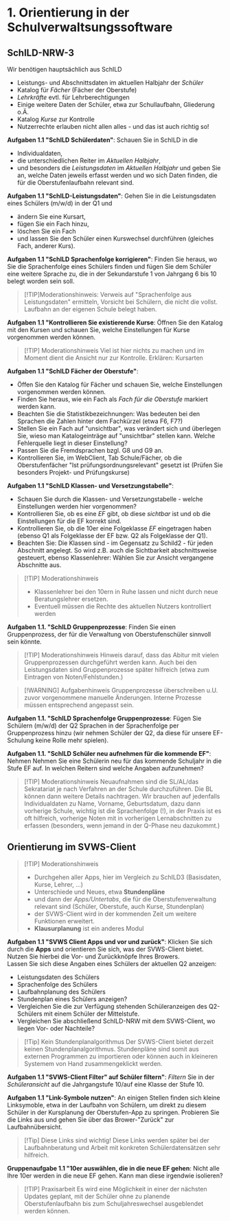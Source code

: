 # 1. Orientierung in der Schulverwaltsungssoftware

## SchILD-NRW-3

Wir benötigen hauptsächlich aus SchILD
+ Leistungs- und Abschnittsdaten im aktuellen Halbjahr der *Schüler*
+ Katalog für *Fächer* (Fächer der Oberstufe)
+ *Lehrkräfte* evtl. für Lehrberechtigungen
+ Einige weitere Daten der Schüler, etwa zur Schullaufbahn, Gliederung o.Ä.
+ Katalog *Kurse* zur Kontrolle
+ Nutzerrechte erlauben nicht allen alles - und das ist auch richtig so!  

**Aufgaben 1.1 "SchILD Schülerdaten"**: Schauen Sie in SchILD in die
+ Individualdaten,
+ die unterschiedlichen Reiter im *Aktuellen Halbjahr*,
+ und besonders die *Leistungsdaten* im *Aktuellen Halbjahr*
und geben Sie an, welche Daten jeweils erfasst werden und wo sich Daten finden, die für die Oberstufenlaufbahn relevant sind.

**Aufgaben 1.1 "SchILD-Leistungsdaten"**: Gehen Sie in die Leistungsdaten eines Schülers (m/w/d) in der Q1 und 
+ ändern Sie eine Kursart,
+ fügen Sie ein Fach hinzu,
+ löschen Sie ein Fach
+ und lassen Sie den Schüler einen Kurswechsel durchführen (gleiches Fach, anderer Kurs).

**Aufgaben 1.1 "SchILD Sprachenfolge korrigieren"**: Finden Sie heraus, wo Sie die Sprachenfolge eines Schülers finden und fügen Sie dem Schüler eine weitere Sprache zu, die in der Sekundarstufe 1 von Jahrgang 6 bis 10 belegt worden sein soll.   
>[!TIP]Moderationshinweis: Verweis auf "Sprachenfolge aus Leistungsdaten" ermitteln, Vorsicht bei Schülern, die nicht die vollst. Laufbahn an der eigenen Schule belegt haben.


**Aufgaben 1.1 "Kontrollieren Sie existierende Kurse**: Öffnen Sie den Katalog mit den Kursen und schauen Sie, welche Einstellungen für Kurse vorgenommen werden können.

>[!TIP] Moderationshinweis
> Viel ist hier nichts zu machen und im Moment dient die Ansicht nur zur Kontrolle.
> Erklären: Kursarten

**Aufgaben 1.1 "SchILD Fächer der Oberstufe"**:
+ Öffen Sie den Katalog für Fächer und schauen Sie, welche Einstellungen vorgenommen werden können.
+ Finden Sie heraus, wie ein Fach als *Fach für die Oberstufe* markiert werden kann.
+ Beachten Sie die Statistikbezeichnungen: Was bedeuten bei den Sprachen die Zahlen hinter dem Fachkürzel (etwa F6, F7?) 
+ Stellen Sie ein Fach auf "unsichtbar", was verändert sich und überlegen Sie, wieso man Katalogeinträge auf "unsichtbar" stellen kann. Welche Fehlerquelle liegt in dieser Einstellung?
+ Passen Sie die Fremdsprachen bzgl. G8 und G9 an.
+ Kontrollieren Sie, im WebClient, Tab Schule/Fächer, ob die Oberstufenfächer "Ist prüfungsordnungsrelevant" gesetzt ist (Prüfen Sie besonders Projekt- und Prüfungskurse)

**Aufgaben 1.1 "SchILD Klassen- und Versetzungstabelle"**:
+ Schauen Sie durch die Klassen- und Versetzungstabelle - welche Einstellungen werden hier vorgenommen?
+ Kontrollieren Sie, ob es eine *EF* gibt, ob diese *sichtbar* ist und ob die Einstellungen für die EF korrekt sind.
+ Kontrollieren Sie, ob die 10er eine Folgeklasse *EF* eingetragen haben (ebenso Q1 als Folgeklasse der EF bzw. Q2 als Folgeklasse der Q1).
+ Beachten Sie: Die Klassen sind - im Gegensatz zu Schild2 - für jeden Abschnitt angelegt. So wird z.B. auch die Sichtbarkeit abschnittsweise gesteuert, ebenso Klassenlehrer: Wählen Sie zur Ansicht vergangene Abschnitte aus.

> [!TIP] Moderationshinweis
> * Klassenlehrer bei den 10ern in Ruhe lassen und nicht durch neue Beratungslehrer ersetzen.
> * Eventuell müssen die Rechte des aktuellen Nutzers kontrolliert werden



**Aufgaben 1.1. "SchILD Gruppenprozesse**: Finden Sie einen Gruppenprozess, der für die Verwaltung von Oberstufenschüler sinnvoll sein könnte.

>[!TIP] Moderationshinweis
> Hinweis darauf, dass das Abitur mit vielen Gruppenprozessen durchgeführt werden kann.
> Auch bei den Leistungsdaten sind Gruppenprozesse später hilfreich (etwa zum Eintragen von Noten/Fehlstunden.)

> [!WARNING] Aufgabenhinweis
> Gruppenprozesse überschreiben u.U. zuvor vorgenommene manuelle Änderungen. Interne Prozesse müssen entsprechend angepasst sein.

**Aufgaben 1.1. "SchILD Sprachenfolge Gruppenprozesse**: Fügen Sie Schülern (m/w/d) der Q2 Sprachen in der Sprachenfolge per Gruppenprozess hinzu (wir nehmen Schüler der Q2, da diese für unsere EF-Schulung keine Rolle mehr spielen).

**Aufgaben 1.1. "SchILD Schüler neu aufnehmen für die kommende EF"**: Nehmen Nehmen Sie eine Schülerin neu für das kommende Schuljahr in die Stufe EF auf. In welchen Reitern sind welche Angaben aufzunehmen?



>[!TIP] Moderationshinweis
> Neuaufnahmen sind die SL/AL/das Sekratariat je nach Verfahren an der Schule durchzuführen. Die BL können dann weitere Details nachtragen.
> Wir brauchen auf jedenfalls Individualdaten zu Name, Vorname, Geburtsdatum, dazu dann vorherige Schule, wichtig ist die Sprachenfolge (!), in der Praxis ist es oft hilfreich, vorherige Noten mit in vorherigen Lernabschnitten zu erfassen (besonders, wenn jemand in der Q-Phase neu dazukommt.)

## Orientierung im SVWS-Client

> [!TIP] Moderationshinweis
> + Durchgehen aller Apps, hier im Vergleich zu SchILD3 (Basisdaten, Kurse, Lehrer, ...)
> + Unterschiede und Neues, etwa **Stundenpläne**
> + und dann der *Apps/Untertabs*, die für die Oberstufenverwaltung relevant sind (Schüler, Oberstufe, auch Kurse, Stundenplan)
> + der SVWS-Client wird in der kommenden Zeit um weitere Funktionen erweitert.
> + **Klausurplanung** ist ein anderes Modul


**Aufgaben 1.1 "SVWS Client Apps und vor und zurück"**: Klicken Sie sich durch die **Apps** und orientieren Sie sich, was der SVWS-Client bietet. Nutzen Sie hierbei die Vor- und Zurückknöpfe Ihres Browers.  
Lassen Sie sich diese Angaben eines Schülers der aktuellen Q2 anzeigen:
+ Leistungsdaten des Schülers
+ Sprachenfolge des Schülers
+ Laufbahnplanung des Schülers
+ Stundenplan eines Schülers anzeigen?
+ Vergleichen Sie die zur Verfügung stehenden Schüleranzeigen des Q2-Schülers mit einem Schüler der Mittelstufe.
+ Vergleichen Sie abschließend SchILD-NRW mit dem SVWS-Client, wo liegen Vor- oder Nachteile?

>[!Tip] Kein Stundenplanalgorithmus
> Der SVWS-Client bietet derzeit keinen Stundenplanalgorithmus. Stundenpläne sind somit aus externen Programmen zu importieren oder können auch in kleineren Systemem von Hand zusammengeklickt werden.

**Aufgaben 1.1 "SVWS-Client Filter" auf Schüler filtern"**: *Filtern* Sie in der *Schüleransicht* auf die Jahrgangstufe 10/auf eine Klasse der Stufe 10.

**Aufgaben 1.1 "Link-Symbole nutzen"**: An einigen Stellen finden sich kleine Linksymoble, etwa in der Laufbahn von Schülern, um direkt zu diesem Schüler in der Kursplanung der Oberstufen-App zu springen. Probieren Sie die Links aus und gehen Sie über das Brower-"Zurück" zur Laufbahnübersicht.

>[!Tip] Diese Links sind wichtig!
> Diese Links werden später bei der Laufbahnberatung und Arbeit mit konkreten Schülerdatensätzen sehr hilfreich.

**Gruppenaufgabe 1.1 "10er auswählen, die in die neue EF gehen**: Nicht alle Ihre 10er werden in die neue EF gehen. Kann man diese irgendwie isolieren?

>[!TIP] Praxisarbeit
> Es wird eine Möglichkeit in einer der nächsten Updates geplant, mit der Schüler ohne zu planende Oberstufenlaufbahn bis zum Schuljahreswechsel ausgeblendet werden können.
